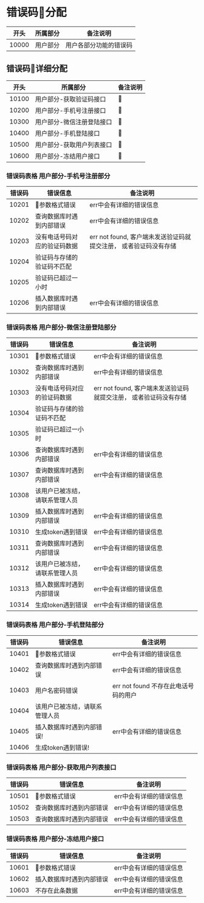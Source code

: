 # 错误码分配

开头 | 所属部分 | 备注说明
--------- | ------------- | -------------
10000 | 用户部分 | 用户各部分功能的错误码

## 错误码详细分配

开头 | 所属部分 | 备注说明
--------- | ------------- | -------------
10100 | 用户部分-获取验证码接口 | 
10200 | 用户部分-手机号注册接口 | 
10300 | 用户部分-微信注册登陆接口 | 
10400 | 用户部分-手机登陆接口 | 
10500 | 用户部分-获取用户列表接口 | 
10600 | 用户部分-冻结用户接口 | 




### 错误码表格 用户部分-手机号注册部分
错误码 | 错误信息 | 备注说明
--------- | ------------- | -------------
10201 | 参数格式错误 | err中会有详细的错误信息
10202 | 查询数据库时遇到内部错误 | err中会有详细的错误信息
10203 | 没有电话号码对应的验证码数据 | err not found, 客户端未发送验证码就提交注册， 或者验证码没有存储
10204 | 验证码与存储的验证码不匹配 |
10205 | 验证码已超过一小时 |
10206 | 插入数据库时遇到内部错误 | err中会有详细的错误信息

### 错误码表格 用户部分-微信注册登陆部分
错误码 | 错误信息 | 备注说明
--------- | ------------- | -------------
10301 | 参数格式错误 | err中会有详细的错误信息
10302 | 查询数据库时遇到内部错误 | err中会有详细的错误信息
10303 | 没有电话号码对应的验证码数据 | err not found, 客户端未发送验证码就提交注册， 或者验证码没有存储
10304 | 验证码与存储的验证码不匹配 |
10305 | 验证码已超过一小时 |
10306 | 查询数据库时遇到内部错误 | err中会有详细的错误信息
10307 | 查询数据库时遇到内部错误 | err中会有详细的错误信息
10308 | 该用户已被冻结，请联系管理人员 |
10309 | 插入数据库时遇到内部错误 | err中会有详细的错误信息
10310 | 生成token遇到错误 | err中会有详细的错误信息
10311 | 查询数据库时遇到内部错误 | err中会有详细的错误信息
10312 | 该用户已被冻结，请联系管理人员 | err中会有详细的错误信息
10313 | 插入数据库时遇到内部错误 | err中会有详细的错误信息
10314 | 生成token遇到错误 | err中会有详细的错误信息

### 错误码表格 用户部分-手机登陆部分
错误码 | 错误信息 | 备注说明
--------- | ------------- | -------------
10401 | 参数格式错误 | err中会有详细的错误信息
10402 | 查询数据库时遇到内部错误 | err中会有详细的错误信息
10403 | 用户名密码错误 | err not found 不存在此电话号码的用户
10404 | 该用户已被冻结，请联系管理人员 |
10405 | 插入数据库时遇到内部错误! | err中会有详细的错误信息
10406 | 生成token遇到错误! |


### 错误码表格 用户部分-获取用户列表接口
错误码 | 错误信息 | 备注说明
--------- | ------------- | -------------
10501 | 参数格式错误 | err中会有详细的错误信息
10502 | 查询数据库时遇到内部错误 | err中会有详细的错误信息
10503 | 查询数据库时遇到内部错误 | err中会有详细的错误信息


### 错误码表格 用户部分-冻结用户接口
错误码 | 错误信息 | 备注说明
--------- | ------------- | -------------
10601 | 参数格式错误 | err中会有详细的错误信息
10602 | 插入数据库时遇到内部错误 | err中会有详细的错误信息
10603 | 不存在此条数据 | err中会有详细的错误信息

